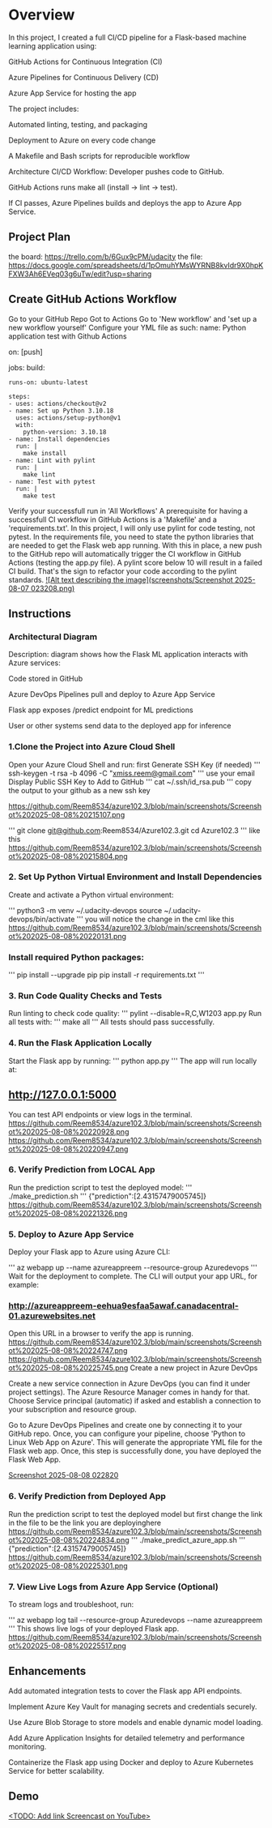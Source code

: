 # Overview

In this project, I created a full CI/CD pipeline for a Flask-based machine learning application using:

GitHub Actions for Continuous Integration (CI)

Azure Pipelines for Continuous Delivery (CD)

Azure App Service for hosting the app

The project includes:

Automated linting, testing, and packaging

Deployment to Azure on every code change

A Makefile and Bash scripts for reproducible workflow

Architecture CI/CD Workflow:
Developer pushes code to GitHub.

GitHub Actions runs make all (install → lint → test).

If CI passes, Azure Pipelines builds and deploys the app to Azure App Service.

## Project Plan

the board: https://trello.com/b/6Gux9cPM/udacity
the file: https://docs.google.com/spreadsheets/d/1pOmuhYMsWYRNB8kvIdr9X0hpKFXW3Ah6EVeq03g6uTw/edit?usp=sharing

## Create GitHub Actions Workflow
Go to your GitHub Repo
Got to Actions
Go to 'New workflow' and 'set up a new workflow yourself'
Configure your YML file as such:
name: Python application test with Github Actions

on: [push]

jobs:
  build:

    runs-on: ubuntu-latest

    steps:
    - uses: actions/checkout@v2
    - name: Set up Python 3.10.18
      uses: actions/setup-python@v1
      with:
        python-version: 3.10.18
    - name: Install dependencies
      run: |
        make install
    - name: Lint with pylint
      run: |
        make lint
    - name: Test with pytest
      run: |
        make test
Verify your successfull run in 'All Workflows'
A prerequisite for having a successfull CI workflow in GitHub Actions is a 'Makefile' and a 'requirements.txt'. In this project, I will only use pylint for code testing, not pytest. In the requirements file, you need to state the python libraries that are needed to get the Flask web app running. With this in place, a new push to the GitHub repo will automatically trigger the CI workflow in GitHub Actions (testing the app.py file). A pylint score below 10 will result in a failed CI build. That's the sign to refactor your code according to the pylint standards.
[![Alt text describing the image](screenshots/Screenshot 2025-08-07 023208.png)
](https://github.com/Reem8534/azure102.3/blob/main/screenshots/Screenshot%202025-08-07%20023208.png)


## Instructions
### Architectural Diagram 
Description:
diagram shows how the Flask ML application interacts with Azure services:

Code stored in GitHub

Azure DevOps Pipelines pull and deploy to Azure App Service

Flask app exposes /predict endpoint for ML predictions

User or other systems send data to the deployed app for inference

### 1.Clone the Project into Azure Cloud Shell 
Open your Azure Cloud Shell and run:
first Generate SSH Key (if needed)
'''
ssh-keygen -t rsa -b 4096 -C "xmiss.reem@gmail.com"
'''
use your email
Display Public SSH Key to Add to GitHub
'''
cat ~/.ssh/id_rsa.pub
'''
copy the output to your github as a new ssh key

https://github.com/Reem8534/azure102.3/blob/main/screenshots/Screenshot%202025-08-08%20215107.png

'''
git clone git@github.com:Reem8534/Azure102.3.git
cd Azure102.3
'''
like this 
https://github.com/Reem8534/azure102.3/blob/main/screenshots/Screenshot%202025-08-08%20215804.png

### 2. Set Up Python Virtual Environment and Install Dependencies
Create and activate a Python virtual environment:

'''
python3 -m venv ~/.udacity-devops
source ~/.udacity-devops/bin/activate
'''
you will notice the change in the cml like this 
https://github.com/Reem8534/azure102.3/blob/main/screenshots/Screenshot%202025-08-08%20220131.png

### Install required Python packages:
'''
pip install --upgrade pip
pip install -r requirements.txt
'''

### 3. Run Code Quality Checks and Tests
Run linting to check code quality:
'''
pylint --disable=R,C,W1203 app.py
Run all tests with:
'''
make all
'''
All tests should pass successfully.

### 4. Run the Flask Application Locally
Start the Flask app by running:
'''
python app.py
'''
The app will run locally at:

## http://127.0.0.1:5000
You can test API endpoints or view logs in the terminal.
https://github.com/Reem8534/azure102.3/blob/main/screenshots/Screenshot%202025-08-08%20220928.png
https://github.com/Reem8534/azure102.3/blob/main/screenshots/Screenshot%202025-08-08%20220947.png

### 6. Verify Prediction from LOCAL App
Run the prediction script to test the deployed model:
'''
./make_prediction.sh
'''
{"prediction":[2.43157479005745]}
https://github.com/Reem8534/azure102.3/blob/main/screenshots/Screenshot%202025-08-08%20221326.png
### 5. Deploy to Azure App Service
Deploy your Flask app to Azure using Azure CLI:

'''
az webapp up --name azureappreem --resource-group Azuredevops
'''
Wait for the deployment to complete. The CLI will output your app URL, for example:

### http://azureappreem-eehua9esfaa5awaf.canadacentral-01.azurewebsites.net
Open this URL in a browser to verify the app is running.
https://github.com/Reem8534/azure102.3/blob/main/screenshots/Screenshot%202025-08-08%20224747.png
https://github.com/Reem8534/azure102.3/blob/main/screenshots/Screenshot%202025-08-08%20225745.png
Create a new project in Azure DevOps

Create a new service connection in Azure DevOps (you can find it under project settings). The Azure Resource Manager comes in handy for that. Choose Service principal (automatic) if asked and establish a connection to your subscription and resource group.

Go to Azure DevOps Pipelines and create one by connecting it to your GitHub repo. Once, you can configure your pipeline, choose 'Python to Linux Web App on Azure'. This will generate the appropriate YML file for the Flask web app.
Once, this step is successfully done, you have deployed the Flask Web App.

[Screenshot 2025-08-08 022820
](https://github.com/Reem8534/azure102.3/blob/main/screenshots/Screenshot%202025-08-08%20022820.png)

### 6. Verify Prediction from Deployed App
Run the prediction script to test the deployed model but first change the link in the file to be the link you are deployinghere 
https://github.com/Reem8534/azure102.3/blob/main/screenshots/Screenshot%202025-08-08%20224834.png
'''
./make_predict_azure_app.sh
'''
{"prediction":[2.43157479005745]}
https://github.com/Reem8534/azure102.3/blob/main/screenshots/Screenshot%202025-08-08%20225301.png
### 7. View Live Logs from Azure App Service (Optional)
To stream logs and troubleshoot, run:

'''
az webapp log tail --resource-group Azuredevops --name azureappreem
'''
This shows live logs of your deployed Flask app.
https://github.com/Reem8534/azure102.3/blob/main/screenshots/Screenshot%202025-08-08%20225517.png

## Enhancements

Add automated integration tests to cover the Flask app API endpoints.

Implement Azure Key Vault for managing secrets and credentials securely.

Use Azure Blob Storage to store models and enable dynamic model loading.

Add Azure Application Insights for detailed telemetry and performance monitoring.

Containerize the Flask app using Docker and deploy to Azure Kubernetes Service for better scalability.
## Demo 

[<TODO: Add link Screencast on YouTube>
](https://youtu.be/RrzEMG9Vz10)







